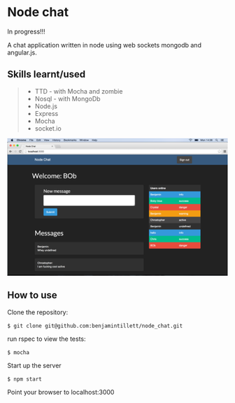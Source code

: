 Node chat
==========

In progress!!!

A chat application written in node using web sockets mongodb and angular.js.

Skills learnt/used
-----------------
> * TTD - with Mocha and zombie
> * Nosql - with MongoDb
> * Node.js
> * Express
> * Mocha
> * socket.io

![Screenshot of welcome page](screenshot.png)


How to use
----------

Clone the repository:

```shell 
$ git clone git@github.com:benjamintillett/node_chat.git
```


run rspec to view the tests:

```shell 
$ mocha
```

Start up the server 

```shell 
$ npm start
```
Point your browser to localhost:3000